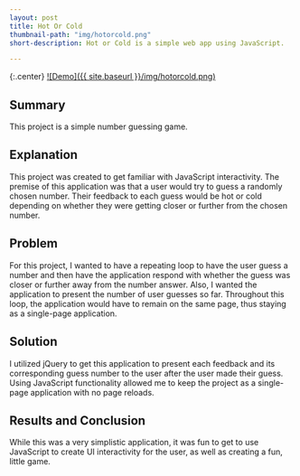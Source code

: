 ```yaml
---
layout: post
title: Hot Or Cold
thumbnail-path: "img/hotorcold.png"
short-description: Hot or Cold is a simple web app using JavaScript.

---
```


{:.center}
[![Demo]({{ site.baseurl }}/img/hotorcold.png)](https://caseybennington.github.io/hot-or-cold)

## Summary

This project is a simple number guessing game.

## Explanation

This project was created to get familiar with JavaScript interactivity. The premise of this application was that a user would try to guess a randomly chosen number. Their feedback to each guess would be hot or cold depending on whether they were getting closer or further from the chosen number.

## Problem

For this project, I wanted to have a repeating loop to have the user guess a number and then have the application respond with whether the guess was closer or further away from the number answer. Also, I wanted the application to present the number of user guesses so far. Throughout this loop, the application would have to remain on the same page, thus staying as a single-page application.

## Solution

I utilized jQuery to get this application to present each feedback and its corresponding guess number to the user after the user made their guess. Using JavaScript functionality allowed me to keep the project as a single-page application with no page reloads.

## Results and Conclusion

While this was a very simplistic application, it was fun to get to use JavaScript to create UI interactivity for the user, as well as creating a fun, little game.
